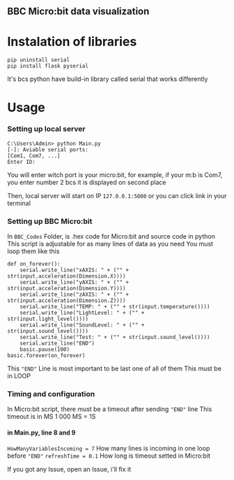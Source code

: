 ## BBC Micro:bit data visualization
# Instalation of libraries

```
pip uninstall serial
pip install flask pyserial
```
It's bcs python have build-in library
called serial that works differently


# Usage

### Setting up local server

```
C:\Users\Admin> python Main.py
[-]: Aviable serial ports:
[Com1, Com7, ...]
Enter ID:
```

You will enter witch port is your micro:bit,
for example, if your m:b is Com7, you enter number 2 bcs it is displayed on second place

Then, local server will start on IP `127.0.0.1:5000`
or you can click link in your terminal

### Setting up BBC Micro:bit
In `BBC_Codes` Folder, is .hex code for Micro:bit and source code in python
This script is adjustable for as many lines of data as you need
You must loop them like this

```
def on_forever():
    serial.write_line("xAXIS: " + ("" + str(input.acceleration(Dimension.X))))
    serial.write_line("yAXIS: " + ("" + str(input.acceleration(Dimension.Y))))
    serial.write_line("zAXIS: " + ("" + str(input.acceleration(Dimension.Z))))
    serial.write_line("TEMP: " + ("" + str(input.temperature())))
    serial.write_line("LightLevel: " + ("" + str(input.light_level())))
    serial.write_line("SoundLevel: " + ("" + str(input.sound_level())))
    serial.write_line("Test: " + ("" + str(input.sound_level())))
    serial.write_line("END")
    basic.pause(100)
basic.forever(on_forever)
```

This `"END"` Line is most important to be last one of all of them
This must be in LOOP

### Timing and configuration
In Micro:bit script, there must be a timeout after sending `"END"` line
This timeout is in MS
1 000 MS = 1S

#### in Main.py, line 8 and 9
`HowManyVariablesIncoming = 7` How many lines is incoming in one loop before `"END"`
`refreshTime = 0.1` How long is timeout setted in Micro:bit

If you got any Issue, open an Issue, i'll fix it
